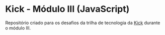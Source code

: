 # Kick - Módulo III (JavaScript)

Repositório criado para os desafios da trilha de tecnologia da [Kick](https://soukick.com.br) durante o módulo III. 
